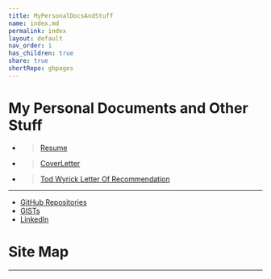 ```yaml
---
title: MyPersonalDocsAndStuff
name: index.md
permalink: index
layout: default
nav_order: 1
has_children: true
share: true
shortRepo: ghpages
---
```


# My Personal Documents and Other Stuff

- > <a href="/JobPrep/assets/documents/Resume.docx" download target="_blank">Resume</a>
- > <a href="/JobPrep/assets/documents/CoverLetter.rtf" download>CoverLetter</a>
- > [Tod Wyrick Letter Of Recommendation](/GitHubPages/LetterOfRecommendation)

---

- [GitHub Repositories](https://github.com/14paxton?tab=repositories)
- [GISTs](https://gist.github.com/14paxton)
- [LinkedIn](https://www.linkedin.com/in/paxtonbrandon/)

# Site Map

<div id="insertion"></div>
<!--
//http path
//const pathToHTML = "https://raw.githubusercontent.com/14paxton/14paxton.github.io/master/assets/HTMLSnippets/Nav.html";
-->
<script>
const pathToHTML = '/assets/HTMLSnippets/Nav.html';
async function fetchHTMLFile(path) {
return await fetch(path);
}
async function loadHTML() {
console.log(navigator.userAgent);
if (/(iphone|android|blackberry|webos)/i.test(navigator.userAgent)){
      const promise = await fetchHTMLFile(pathToHTML);
    document.querySelector('#insertion').innerHTML = await promise.text();
}
}
function ready(fn) {
if (document.readyState !== 'loading') {
fn();
}
else {
document.addEventListener('DOMContentLoaded', fn);
}
}
ready(loadHTML);
</script>

---
